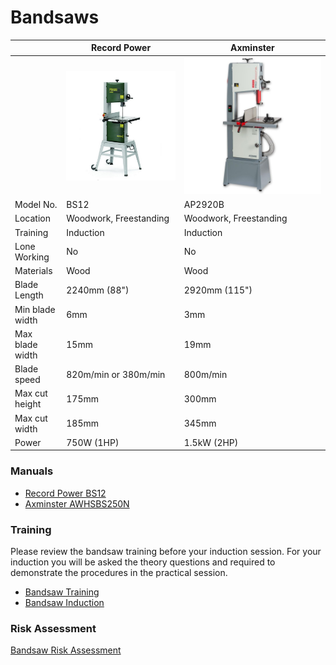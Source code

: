 Bandsaws
========

|                 | Record Power                 | Axminster                       |
|-----------------|------------------------------|---------------------------------|
|                 | ![img](../Training/8211.jpg) | ![img](../Training/ap2920b.jpg) |
| Model No.       | BS12                         | AP2920B                         |
| Location        | Woodwork, Freestanding       | Woodwork, Freestanding          |
| Training        | Induction                    | Induction                       |
| Lone Working    | No                           | No                              |
| Materials       | Wood                         | Wood                            |
| Blade Length    | 2240mm (88")                 | 2920mm (115")                   |
| Min blade width | 6mm                          | 3mm                             |
| Max blade width | 15mm                         | 19mm                            |
| Blade speed     | 820m/min or 380m/min         | 800m/min                        |
| Max cut height  | 175mm                        | 300mm                           |
| Max cut width   | 185mm                        | 345mm                           |
| Power           | 750W (1HP)                   | 1.5kW (2HP)                     |

### **Manuals**

-	[Record Power BS12](../../../instruction_manuals/bandsaw_green.pdf)
-	[Axminster AWHSBS250N](../../../instruction_manuals/bandsaw_grey.pdf)

### **Training**

Please review the bandsaw training before your induction session. For your induction you will be asked the theory questions and required to demonstrate the procedures in the practical session.

-	[Bandsaw Training](../Training/Bandsaw.md)
-	[Bandsaw Induction](../Inductions/Bandsaw.md)

### **Risk Assessment**

[Bandsaw Risk Assessment](https://docs.google.com/document/d/1vmRQARijmAEr8GuRV7vNvCEUal7-j2Tp)
